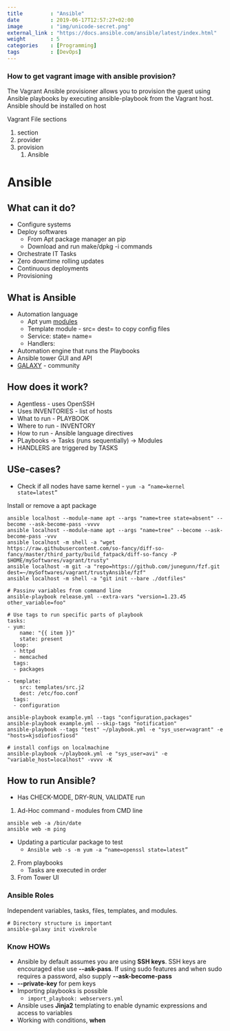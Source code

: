 ```yaml
---
title         : "Ansible"
date          : 2019-06-17T12:57:27+02:00
image         : "img/unicode-secret.png"
external_link : "https://docs.ansible.com/ansible/latest/index.html"
weight        : 5
categories    : [Programming]
tags          : [DevOps]
---
```



### How to get vagrant image with ansible provision?

The Vagrant Ansible provisioner allows you to provision the guest using Ansible playbooks by executing ansible-playbook from the Vagrant host. Ansible should be installed on host

Vagrant File sections
1. section
2. provider
3. provision
   1. Ansible

# Ansible

## What can it do?
* Configure systems
* Deploy softwares
  * From Apt package manager an pip
  * Download and run make/dpkg -i commands 
* Orchestrate IT Tasks
* Zero downtime rolling updates
* Continuous deployments
* Provisioning

## What is Ansible
* Automation language
  * Apt yum [modules]()
  * Template module - src= dest= to copy config files
  * Service: state= name=
  * Handlers:
* Automation engine that runs the Playbooks
* Ansible tower GUI and API
* [GALAXY](https://galaxy.ansible.com/) - community

## How does it work?
* Agentless - uses OpenSSH
* Uses INVENTORIES - list of hosts
* What to run - PLAYBOOK
* Where to run - INVENTORY
* How to run - Ansible language directives
* PLaybooks -> Tasks (runs sequentially) -> Modules
* HANDLERS are triggered by TASKS  

## USe-cases?
* Check if all nodes have same kernel - `yum -a “name=kernel state=latest”`

Install or remove a apt package
```
ansible localhost --module-name apt --args "name=tree state=absent" --become --ask-become-pass -vvvv
ansible localhost --module-name apt --args "name=tree" --become --ask-become-pass -vvv
ansible localhost -m shell -a "wget https://raw.githubusercontent.com/so-fancy/diff-so-fancy/master/third_party/build_fatpack/diff-so-fancy -P $HOME/mySoftwares/vagrant/trusty"
ansible localhost -m git -a "repo=https://github.com/junegunn/fzf.git dest=~/mySoftwares/vagrant/trustyAnsible/fzf"
ansible localhost -m shell -a "git init --bare ./dotfiles" 

# Passinv variables from command line
ansible-playbook release.yml --extra-vars "version=1.23.45 other_variable=foo"

# Use tags to run specific parts of playbook
tasks:
- yum:
    name: "{{ item }}"
    state: present
  loop:
  - httpd
  - memcached
  tags:
  - packages

- template:
    src: templates/src.j2
    dest: /etc/foo.conf
  tags:
  - configuration
  
ansible-playbook example.yml --tags "configuration,packages"
ansible-playbook example.yml --skip-tags "notification"
ansible-playbook --tags "test" ~/playbook.yml -e "sys_user=vagrant" -e "hosts=kjsdiofiosfiosd"

# install configs on localmachine
ansible-playbook ~/playbook.yml -e "sys_user=avi" -e "variable_host=localhost" -vvvv -K
```

## How to run Ansible?
* Has CHECK-MODE, DRY-RUN, VALIDATE run
1. Ad-Hoc command - modules from CMD line
  ```
  ansible web -a /bin/date
  ansible web -m ping
  ```
   * Updating a particular package to test
     * `Ansible web -s -m yum -a “name=openssl state=latest”`
2. From playbooks
   * Tasks are executed in order
3. From Tower UI

### Ansible Roles

Independent variables, tasks, files, templates, and modules.

```
# Directory structure is important
ansible-galaxy init vivekrole 

```

### Know HOWs
* Ansible by default assumes you are using **SSH keys**. SSH keys are encouraged else use **--ask-pass**. If using sudo features and when sudo requires a password, also supply **--ask-become-pass**
* **--private-key** for pem keys
* Importing playbooks is possible
  - `import_playbook: webservers.yml`
* Ansible uses **Jinja2** templating to enable dynamic expressions and access to variables
* Working with conditions, **when**
